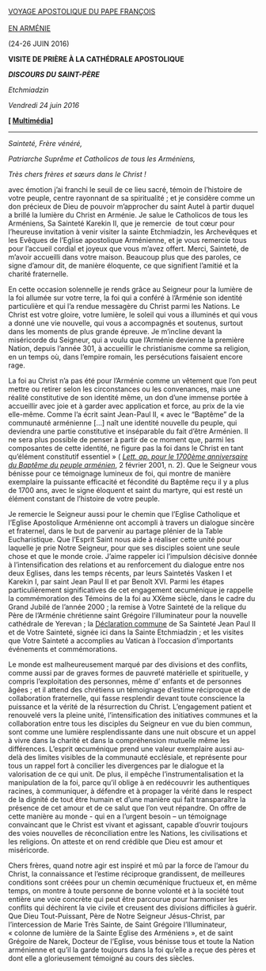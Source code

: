 [VOYAGE APOSTOLIQUE DU PAPE FRANÇOIS \
\
EN ARMÉNIE](http://w2.vatican.va/content/francesco/fr/travels/2016/outside/documents/papa-francesco-armenia-2016.html)

(24-26 JUIN 2016)

**VISITE DE PRIÈRE À LA CATHÉDRALE APOSTOLIQUE**

***DISCOURS DU SAINT-PÈRE***

*Etchmiadzin*

*Vendredi 24 juin 2016*

**[ [Multimédia](http://w2.vatican.va/content/francesco/fr/events/event.dir.html/content/vaticanevents/fr/2016/6/24/armeniacattedraleetchmiadzin.html)]**

* * *

*Sainteté, Frère vénéré,*

*Patriarche Suprême et Catholicos de tous les Arméniens,*

*Très chers frères et sœurs dans le Christ !*

avec émotion j’ai franchi le seuil de ce lieu sacré, témoin de l’histoire de votre peuple, centre rayonnant de sa spiritualité ; et je considère comme un don précieux de Dieu de pouvoir m’approcher du saint Autel à partir duquel a brillé la lumière du Christ en Arménie. Je salue le Catholicos de tous les Arméniens, Sa Sainteté Karekin II, que je remercie  de tout cœur pour l’heureuse invitation à venir visiter la sainte Etchmiadzin, les Archevêques et les Evêques de l’Eglise apostolique Arménienne, et je vous remercie tous pour l’accueil cordial et joyeux que vous m’avez offert. Merci, Sainteté, de m’avoir accueilli dans votre maison. Beaucoup plus que des paroles, ce signe d’amour dit, de manière éloquente, ce que signifient l’amitié et la charité fraternelle.

En cette occasion solennelle je rends grâce au Seigneur pour la lumière de la foi allumée sur votre terre, la foi qui a conféré à l’Arménie son identité particulière et qui l’a rendue messagère du Christ parmi les Nations. Le Christ est votre gloire, votre lumière, le soleil qui vous a illuminés et qui vous a donné une vie nouvelle, qui vous a accompagnés et soutenus, surtout dans les moments de plus grande épreuve. Je m’incline devant la miséricorde du Seigneur, qui a voulu que l’Arménie devienne la première Nation, depuis l’année 301, à accueillir le christianisme comme sa religion, en un temps où, dans l’empire romain, les persécutions faisaient encore rage.

La foi au Christ n’a pas été pour l’Arménie comme un vêtement que l’on peut mettre ou retirer selon les circonstances ou les convenances, mais une réalité constitutive de son identité même, un don d’une immense portée à accueillir avec joie et à garder avec application et force, au prix de la vie elle-même. Comme l’a écrit saint Jean-Paul II, « avec le “Baptême” de la communauté arménienne […] naît une identité nouvelle du peuple, qui deviendra une partie constitutive et inséparable du fait d’être Arménien. Il ne sera plus possible de penser à partir de ce moment que, parmi les composantes de cette identité, ne figure pas la foi dans le Christ en tant qu’élément constitutif essentiel » ( *[Lett. ap. pour le 1700ème anniversaire du Baptême du peuple arménien](http://w2.vatican.va/content/john-paul-ii/fr/apost_letters/2001/documents/hf_jp-ii_apl_20010217_battesimo-armenia.html)*, 2 février 2001, n. 2). Que le Seigneur vous bénisse pour ce témoignage lumineux de foi, qui montre de manière exemplaire la puissante efficacité et fécondité du Baptême reçu il y a plus de 1700 ans, avec le signe éloquent et saint du martyre, qui est resté un élément constant de l’histoire de votre peuple.

Je remercie le Seigneur aussi pour le chemin que l’Eglise Catholique et l’Eglise Apostolique Arménienne ont accompli à travers un dialogue sincère et fraternel, dans le but de parvenir au partage plénier de la Table Eucharistique. Que l’Esprit Saint nous aide à réaliser cette unité pour laquelle je prie Notre Seigneur, pour que ses disciples soient une seule chose et que le monde croie. J’aime rappeler ici l’impulsion décisive donnée à l’intensification des relations et au renforcement du dialogue entre nos deux Eglises, dans les temps récents, par leurs Saintetés Vasken I et Karekin I, par saint Jean Paul II et par Benoît XVI. Parmi les étapes particulièrement significatives de cet engagement œcuménique je rappelle la commémoration des Témoins de la foi au XXème siècle, dans le cadre du Grand Jubilé de l’année 2000 ; la remise à Votre Sainteté de la relique du Père de l’Arménie chrétienne saint Grégoire l’illuminateur pour la nouvelle cathédrale de Yerevan ; la [Déclaration commune](http://w2.vatican.va/content/john-paul-ii/fr/speeches/2001/september/documents/hf_jp-ii_spe_20010927_decl-jp-ii-karekin-ii.html) de Sa Sainteté Jean Paul II et de Votre Sainteté, signée ici dans la Sainte Etchmiadzin ; et les visites que Votre Sainteté a accomplies au Vatican à l’occasion d’importants événements et commémorations.

Le monde est malheureusement marqué par des divisions et des conflits, comme aussi par de graves formes de pauvreté matérielle et spirituelle, y compris l’exploitation des personnes, même d’ enfants et de personnes âgées ; et il attend des chrétiens un témoignage d’estime réciproque et de collaboration fraternelle, qui fasse resplendir devant toute conscience la puissance et la vérité de la résurrection du Christ. L’engagement patient et renouvelé vers la pleine unité, l’intensification des initiatives communes et la collaboration entre tous les disciples du Seigneur en vue du bien commun, sont comme une lumière resplendissante dans une nuit obscure et un appel à vivre dans la charité et dans la compréhension mutuelle même les différences. L’esprit œcuménique prend une valeur exemplaire aussi au-delà des limites visibles de la communauté ecclésiale, et représente pour tous un rappel fort à concilier les divergences par le dialogue et la valorisation de ce qui unit. De plus, il empêche l’instrumentalisation et la manipulation de la foi, parce qu’il oblige à en redécouvrir les authentiques racines, à communiquer, à défendre et à propager la vérité dans le respect de la dignité de tout être humain et d’une manière qui fait transparaître la présence de cet amour et de ce salut que l’on veut répandre. On offre de cette manière au monde - qui en a l’urgent besoin – un témoignage convaincant que le Christ est vivant et agissant, capable d’ouvrir toujours des voies nouvelles de réconciliation entre les Nations, les civilisations et les religions. On atteste et on rend crédible que Dieu est amour et miséricorde.

Chers frères, quand notre agir est inspiré et mû par la force de l’amour du Christ, la connaissance et l’estime réciproque grandissent, de meilleures conditions sont créées pour un chemin œcuménique fructueux et, en même temps, on montre à toute personne de bonne volonté et à la société tout entière une voie concrète qui peut être parcourue pour harmoniser les conflits qui déchirent la vie civile et creusent des divisions difficiles à guérir. Que Dieu Tout-Puissant, Père de Notre Seigneur Jésus-Christ, par l’intercession de Marie Très Sainte, de Saint Grégoire l’Illuminateur, « colonne de lumière de la Sainte Eglise des Arméniens », et de saint Grégoire de Narek, Docteur de l’Eglise, vous bénisse tous et toute la Nation arménienne et qu’il la garde toujours dans la foi qu’elle a reçue des pères et dont elle a glorieusement témoigné au cours des siècles.